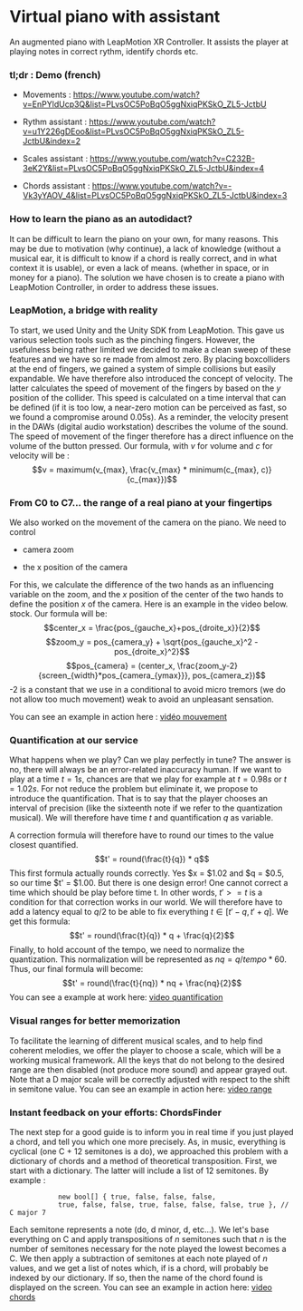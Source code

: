 # Virtual piano with assistant
An augmented piano with LeapMotion XR Controller. It assists the player at playing notes in correct rythm, identify chords etc.

### tl;dr : Demo (french)

- Movements :
https://www.youtube.com/watch?v=EnPYldUcp3Q&list=PLvsOC5PoBqO5ggNxiqPKSkO_ZL5-JctbU

- Rythm assistant :
https://www.youtube.com/watch?v=u1Y226gDEoo&list=PLvsOC5PoBqO5ggNxiqPKSkO_ZL5-JctbU&index=2

- Scales assistant :
https://www.youtube.com/watch?v=C232B-3eK2Y&list=PLvsOC5PoBqO5ggNxiqPKSkO_ZL5-JctbU&index=4

- Chords assistant :
https://www.youtube.com/watch?v=-Vk3yYAOV_4&list=PLvsOC5PoBqO5ggNxiqPKSkO_ZL5-JctbU&index=3

### How to learn the piano as an autodidact?

It can be difficult to learn the piano on your own, for many reasons. This may be due to motivation (why continue), a lack of knowledge (without a musical ear, it is difficult to know if a chord is really correct, and in what context it is usable), or even a lack of means. (whether in space, or in money for a piano). The solution we have chosen is to create a piano with LeapMotion Controller, in order to address these issues.

### LeapMotion, a bridge with reality

To start, we used Unity and the Unity SDK from
LeapMotion. This gave us various selection tools such as the
pinching fingers. However, the usefulness being rather limited we
decided to make a clean sweep of these features and we have
so re made from almost zero. By placing boxcolliders at the end of
fingers, we gained a system of simple collisions but
easily expandable. We have therefore also introduced the concept of
velocity. The latter calculates the speed of movement of the fingers by
based on the $y$ position of the collider. This speed is calculated on a
time interval that can be defined (if it is too low, a
near-zero motion can be perceived as fast, so we found
a compromise around 0.05s). As a reminder, the velocity present in the DAWs
(digital audio workstation) describes the volume of the sound. The speed of
movement of the finger therefore has a direct influence on the volume of the
button pressed. Our formula, with $v$ for volume and $c$ for velocity
will be :
$$v = maximum(v_{max}, \frac{v_{max} * minimum(c_{max}, c)}{c_{max}})$$

### From C0 to C7... the range of a real piano at your fingertips

We also worked on the movement of the camera on the
piano. We need to control

- camera zoom

- the x position of the camera

For this, we calculate the difference of the two hands as an influencing variable
on the zoom, and the $x$ position of the center of the two hands to define the
position $x$ of the camera. Here is an example in the video below.
stock. Our formula will be:
$$center_x = \frac{pos_{gauche_x}+pos_{droite_x}}{2}$$
$$zoom_y = pos_{camera_y} + \sqrt{pos_{gauche_x}^2 - pos_{droite_x}^2}$$
$$pos_{camera} = (center_x, \frac{zoom_y-2}{screen_{width}*pos_{camera_{ymax}}}, pos_{camera_z})$$
-2 is a constant that we use in a conditional to avoid
micro tremors (we do not allow too much movement)
weak to avoid an unpleasant sensation.

You can see an example in action here : [vidéo
mouvement](https://www.youtube.com/watch?v=EnPYldUcp3Q&list=PLvsOC5PoBqO5ggNxiqPKSkO_ZL5-JctbU)

### Quantification at our service

What happens when we play? Can we play perfectly in tune?
The answer is no, there will always be an error-related inaccuracy
human. If we want to play at a time $t = 1s$, chances are that
we play for example at $t = 0.98s$ or $t = 1.02s$. For not
reduce the problem but eliminate it, we propose to introduce the
quantification. That is to say that the player chooses an interval of
precision (like the sixteenth note if we refer to the quantization
musical). We will therefore have time $t$ and quantification $q$ as
variable.

A correction formula will therefore have to round our times to the value
closest quantified. $$t' = round(\frac{t}{q}) * q$$ This
first formula actually rounds correctly. Yes
$x = $1.02 and $q = $0.5, so our time $t' = $1.00. But there is one
design error! One cannot correct a time which should be
play before time t. In other words, $t' >= t$ is a condition for
that correction works in our world. We will therefore have to
add a latency equal to $q/2$ to be able to fix everything
$t \in [t'-q, t'+q]$. We get this formula:
$$t' = round(\frac{t}{q}) * q + \frac{q}{2}$$ Finally, to hold
account of the tempo, we need to normalize the quantization. This
normalization will be represented as $nq = q / tempo * 60$.
Thus, our final formula will become:
$$t' = round(\frac{t}{nq}) * nq + \frac{nq}{2}$$ You can see a
example at work here: [video
quantification](https://www.youtube.com/watch?v=u1Y226gDEoo&list=PLvsOC5PoBqO5ggNxiqPKSkO_ZL5-JctbU&index=2)

### Visual ranges for better memorization

To facilitate the learning of different musical scales, and to
help find coherent melodies, we offer the player to
choose a scale, which will be a working musical framework. All the
keys that do not belong to the desired range are then disabled (not
produce more sound) and appear grayed out. Note that a
D major scale will be correctly adjusted with respect to the shift in
semitone value. You can see an example in action here: [video
range](https://www.youtube.com/watch?v=C232B-3eK2Y&list=PLvsOC5PoBqO5ggNxiqPKSkO_ZL5-JctbU&index=4)

### Instant feedback on your efforts: ChordsFinder

The next step for a good guide is to inform you in real time if
you just played a chord, and tell you which one more
precisely. As, in music, everything is cyclical (one C + 12 semitones
is a do), we approached this problem with a dictionary of chords
and a method of theoretical transposition. First, we start with
a dictionary. The latter will include a list of 12 semitones. By
example :

                new bool[] { true, false, false, false, 
                true, false, false, true, false, false, false, true }, // C major 7

Each semitone represents a note (do, d minor, d, etc\...). We
let's base everything on C and apply transpositions of $n$ semitones
such that $n$ is the number of semitones necessary for the note played
the lowest becomes a C. We then apply a subtraction of
semitones at each note played of $n$ values, and we get a list
of notes which, if is a chord, will probably be indexed by our
dictionary. If so, then the name of the chord found is
displayed on the screen. You can see an example in action here: [video
chords](https://www.youtube.com/watch?v=-Vk3yYAOV_4&list=PLvsOC5PoBqO5ggNxiqPKSkO_ZL5-JctbU&index=3)
